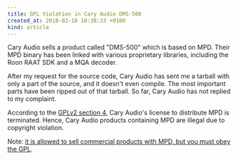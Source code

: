 ```yaml
---
title: GPL Violation in Cary Audio DMS-500
created_at: 2018-02-10 10:38:33 +0100
kind: article
---
```


Cary Audio sells a product called "DMS-500" which is based on MPD.
Their MPD binary has been linked with various proprietary libraries,
including the Roon RAAT SDK and a MQA decoder.

After my request for the source code, Cary Audio has sent me a tarball
with only a part of the source, and it doesn't even compile.  The most
important parts have been ripped out of that tarball.  So far, Cary
Audio has not replied to my complaint.

According to the
[GPLv2 section 4](https://www.gnu.org/licenses/old-licenses/gpl-2.0.en.html#section4),
Cary Audio's license to distribute MPD is terminated.  Hence, Cary
Audio products containing MPD are illegal due to copyright violation.

Note: [it is allowed to sell commercial products with MPD, but you
must obey the GPL](/commercial.html).
